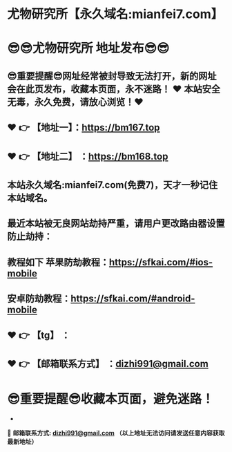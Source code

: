 # 尤物研究所【永久域名:mianfei7.com】
:sunglasses::sunglasses:尤物研究所 地址发布:sunglasses::sunglasses:
==
:sunglasses:重要提醒:sunglasses:网址经常被封导致无法打开，新的网址会在此页发布，收藏本页面，永不迷路！
:heart: 本站安全无毒，永久免费，请放心浏览！:heart: 
------
:heart: :point_right: 【地址一】：https://bm167.top
------
:heart: :point_right: 【地址二】 ：https://bm168.top
-----
本站永久域名:mianfei7.com(免费7)，天才一秒记住本站域名。
------
最近本站被无良网站劫持严重，请用户更改路由器设置防止劫持：
------

教程如下 苹果防劫教程：https://sfkai.com/#ios-mobile
------

安卓防劫教程：https://sfkai.com/#android-mobile
------
:heart: :point_right: 【tg】 ：
------

:heart: :point_right: 【邮箱联系方式】 ：dizhi991@gmail.com
------
:sunglasses:重要提醒:sunglasses:收藏本页面，避免迷路！
==

-

:e-mail: __邮箱联系方式: dizhi991@gmail.com （以上地址无法访问请发送任意内容获取最新地址）__
